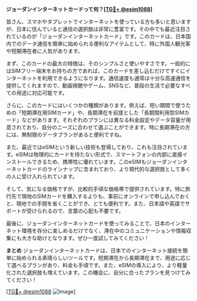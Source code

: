 **ジョーダンインターネットカードって何？[[TG💪+ @esim1088](https://t.me/s/esim1088)]**

皆さん、スマホやタブレットでインターネットを使っている方も多いと思いますが、日本に住んでいると通信の選択肢は非常に豊富です。その中でも最近注目されているのが「ジョーダンインターネットカード」です。このカードは、日本国内でのデータ通信を簡単に始められる便利なアイテムとして、特に外国人観光客や短期滞在者に人気があります。

まず、このカードの最大の特徴は、そのシンプルさと使いやすさです。一般的にはSIMフリー端末をお持ちの方であれば、このカードを差し込むだけですぐにインターネットを利用できるようになります。通信速度も通常は十分な高速通信を提供してくれますので、動画視聴やゲーム、SNSなど、普段の生活で必要なすべての用途に対応可能です。

さらに、このカードにはいくつかの種類があります。例えば、短い期間で使うための「短期滞在用SIMカード」や、長期滞在を前提とした「長期間利用型SIMカード」などがあります。それぞれのプランには異なる料金設定やデータ容量が用意されており、自分のニーズに合わせて選ぶことができます。特に長期滞在の方には、無制限のデータプランがあると便利ですね。

また、最近ではeSIMという新しい技術も登場しており、これも注目されています。eSIMは物理的にカードを持たない形式で、スマートフォンの内部に直接インストールできるため、携帯性に優れています。このeSIMもジョーダンインターネットカードのラインナップに含まれており、より現代的な選択肢として多くの人に受け入れられています。

そして、気になる価格ですが、比較的手頃な価格帯で提供されています。特に旅行先で現地のSIMカードを購入するよりも、事前にオンラインで申し込んでおくと、現地での手間を省くことができ、とても便利です。また、日本語や英語でサポートが受けられるので、言葉の心配も不要です。

最後に、ジョーダンインターネットカードを使ってみることで、日本のインターネット環境を存分に楽しめるだけでなく、滞在中のコミュニケーションや情報収集にも大きな助けとなります。ぜひ一度試してみてください！

**まとめ**
ジョーダンインターネットカードは、日本でのインターネット接続を簡単に始められる素晴らしいツールです。短期滞在から長期滞在まで、用途に応じて選べるプランがあり、料金も手頃です。また、eSIMの導入により、より軽量化された選択肢も増えています。この機会に、自分に合ったプランを見つけてみてください！

[[TG💪+ @esim1088](https://t.me/s/esim1088) ![Image](https://i.postimg.cc/Y0z9fWf4/image.png)]